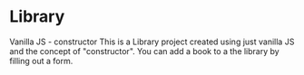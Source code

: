 # Library
Vanilla JS - constructor
This is a Library project created using just vanilla JS and the concept of "constructor".
You can add a book to a the library by filling out a form.
